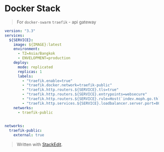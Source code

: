 # Docker Stack
> For `docker-swarm`
> `traefik` - api gateway

```yaml
version: "3.3"
services:
  ${SERVICE}:
    image: ${IMAGE}:latest
    environment:
      - TZ=Asia/Bangkok
      - ENVELOPMENT=production
    deploy:
      mode: replicated
      replicas: 1      
      labels:
        - "traefik.enable=true"
        - "traefik.docker.network=traefik-public"
        - "traefik.http.routers.${SERVICE}.tls=true"
        - "traefik.http.routers.${SERVICE}.entrypoints=websecure"
        - "traefik.http.routers.${SERVICE}.rule=Host(`indev.moph.go.th`) && PathPrefix(`/dev-cobed`)"
        - "traefik.http.services.${SERVICE}.loadbalancer.server.port=80"
    networks:
      - traefik-public
 
    
networks:
  traefik-public:
    external: true
```


> Written with [StackEdit](https://stackedit.io/).
<!--stackedit_data:
eyJoaXN0b3J5IjpbMTY5Mjg4MzcxNywtMzExMzU0MjMxXX0=
-->